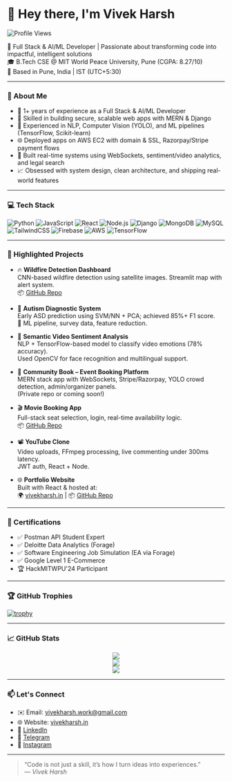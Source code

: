 # 👋 Hey there, I'm Vivek Harsh  
![Profile Views](https://komarev.com/ghpvc/?username=HarshTechStack&label=Profile%20views&color=0e75b6&style=flat)

🚀 Full Stack & AI/ML Developer | Passionate about transforming code into impactful, intelligent solutions  
🎓 B.Tech CSE @ MIT World Peace University, Pune (CGPA: 8.27/10)  
📍 Based in Pune, India | IST (UTC+5:30)

---

### 🧠 About Me

- 💼 1+ years of experience as a Full Stack & AI/ML Developer
- 🔧 Skilled in building secure, scalable web apps with MERN & Django
- 🤖 Experienced in NLP, Computer Vision (YOLO), and ML pipelines (TensorFlow, Scikit-learn)
- 🌐 Deployed apps on AWS EC2 with domain & SSL, Razorpay/Stripe payment flows
- 🧵 Built real-time systems using WebSockets, sentiment/video analytics, and legal search
- 📈 Obsessed with system design, clean architecture, and shipping real-world features

---

### 💻 Tech Stack

![Python](https://img.shields.io/badge/Python-3670A0?style=for-the-badge&logo=python&logoColor=ffdd54)
![JavaScript](https://img.shields.io/badge/JavaScript-323330?style=for-the-badge&logo=javascript&logoColor=F7DF1E)
![React](https://img.shields.io/badge/React-20232A?style=for-the-badge&logo=react&logoColor=61DAFB)
![Node.js](https://img.shields.io/badge/Node.js-339933?style=for-the-badge&logo=nodedotjs&logoColor=white)
![Django](https://img.shields.io/badge/Django-092E20?style=for-the-badge&logo=django&logoColor=white)
![MongoDB](https://img.shields.io/badge/MongoDB-4EA94B?style=for-the-badge&logo=mongodb&logoColor=white)
![MySQL](https://img.shields.io/badge/MySQL-00758F?style=for-the-badge&logo=mysql&logoColor=white)
![TailwindCSS](https://img.shields.io/badge/TailwindCSS-06B6D4?style=for-the-badge&logo=tailwindcss&logoColor=white)
![Firebase](https://img.shields.io/badge/Firebase-FFCA28?style=for-the-badge&logo=firebase&logoColor=black)
![AWS](https://img.shields.io/badge/AWS-FF9900?style=for-the-badge&logo=amazonaws&logoColor=white)
![TensorFlow](https://img.shields.io/badge/TensorFlow-FF6F00?style=for-the-badge&logo=tensorflow&logoColor=white)

---

### 🧩 Highlighted Projects

- 🔥 **Wildfire Detection Dashboard**  
  CNN-based wildfire detection using satellite images. Streamlit map with alert system.  
  📦 [GitHub Repo](https://github.com/HarshTechStack/Wildfire-Detection)

- 🧠 **Autism Diagnostic System**  
  Early ASD prediction using SVM/NN + PCA; achieved 85%+ F1 score.  
  🔬 ML pipeline, survey data, feature reduction.

- 🎥 **Semantic Video Sentiment Analysis**  
  NLP + TensorFlow-based model to classify video emotions (78% accuracy).  
  Used OpenCV for face recognition and multilingual support.

- 🧾 **Community Book – Event Booking Platform**  
  MERN stack app with WebSockets, Stripe/Razorpay, YOLO crowd detection, admin/organizer panels.  
  (Private repo or coming soon!)

- 🎬 **Movie Booking App**  
  Full-stack seat selection, login, real-time availability logic.  
  📦 [GitHub Repo](https://github.com/HarshTechStack/Movie-booking)

- 📽️ **YouTube Clone**  
  Video uploads, FFmpeg processing, live commenting under 300ms latency.  
  JWT auth, React + Node.

- 🌐 **Portfolio Website**  
  Built with React & hosted at:  
  🌍 [vivekharsh.in](https://www.vivekharsh.in) | 📦 [GitHub Repo](https://github.com/HarshTechStack/vivekharsh-portfolio)

---

### 📜 Certifications

- ✅ Postman API Student Expert  
- ✅ Deloitte Data Analytics (Forage)  
- ✅ Software Engineering Job Simulation (EA via Forage)  
- ✅ Google Level 1 E-Commerce  
- 🏆 HackMITWPU'24 Participant

---

### 🏆 GitHub Trophies

[![trophy](https://github-profile-trophy.vercel.app/?username=HarshTechStack&theme=radical&column=4)](https://github.com/ryo-ma/github-profile-trophy)

---

### 📈 GitHub Stats

<p align="center">
  <img src="https://github-readme-stats.vercel.app/api?username=HarshTechStack&show_icons=true&theme=radical" />
  <br/>
  <img src="https://github-readme-streak-stats.herokuapp.com?user=HarshTechStack&theme=radical" />
  <br/>
  <img src="https://github-readme-stats.vercel.app/api/top-langs/?username=HarshTechStack&layout=compact&theme=radical" />
</p>

---

### 📫 Let's Connect

- ✉️ Email: vivekharsh.work@gmail.com  
- 🌐 Website: [vivekharsh.in](https://www.vivekharsh.in)  
- 🔗 [LinkedIn](https://linkedin.com/in/vivekharshcodecraft)  
- 💬 [Telegram](https://t.me/HarshTechStack)  
- 📸 [Instagram](https://www.instagram.com/iam_vivek_harsh)

---

> “Code is not just a skill, it’s how I turn ideas into experiences.”  
> — *Vivek Harsh*

